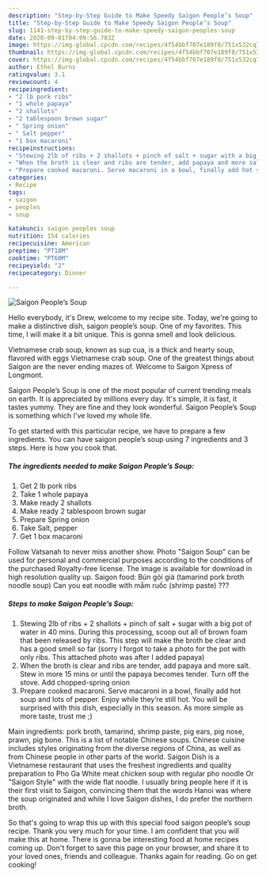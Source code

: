 ```yaml
---
description: "Step-by-Step Guide to Make Speedy Saigon People’s Soup"
title: "Step-by-Step Guide to Make Speedy Saigon People’s Soup"
slug: 1141-step-by-step-guide-to-make-speedy-saigon-peoples-soup
date: 2020-09-01T04:09:56.783Z
image: https://img-global.cpcdn.com/recipes/4f54bbf707e189f8/751x532cq70/saigon-peoples-soup-recipe-main-photo.jpg
thumbnail: https://img-global.cpcdn.com/recipes/4f54bbf707e189f8/751x532cq70/saigon-peoples-soup-recipe-main-photo.jpg
cover: https://img-global.cpcdn.com/recipes/4f54bbf707e189f8/751x532cq70/saigon-peoples-soup-recipe-main-photo.jpg
author: Ethel Burns
ratingvalue: 3.1
reviewcount: 4
recipeingredient:
- "2 lb pork ribs"
- "1 whole papaya"
- "2 shallots"
- "2 tablespoon brown sugar"
- " Spring onion"
- " Salt pepper"
- "1 box macaroni"
recipeinstructions:
- "Stewing 2lb of ribs + 2 shallots + pinch of salt + sugar with a big pot of water in 40 mins. During this processing, scoop out all of brown foam that been released by ribs. This step will make the broth be clear and has a good smell so far (sorry I forgot to take a photo for the pot with only ribs. This attached photo was after I added papaya)"
- "When the broth is clear and ribs are tender, add papaya and more salt. Stew in more 15 mins or until the papaya becomes tender. Turn off the stove. Add chopped-spring onion"
- "Prepare cooked macaroni. Serve macaroni in a bowl, finally add hot soup and lots of pepper. Enjoy while they’re still hot. You will be surprised with this dish, especially in this season. As more simple as more taste, trust me ;)"
categories:
- Recipe
tags:
- saigon
- peoples
- soup

katakunci: saigon peoples soup 
nutrition: 154 calories
recipecuisine: American
preptime: "PT18M"
cooktime: "PT60M"
recipeyield: "2"
recipecategory: Dinner

---
```



![Saigon People’s Soup](https://img-global.cpcdn.com/recipes/4f54bbf707e189f8/751x532cq70/saigon-peoples-soup-recipe-main-photo.jpg)

Hello everybody, it's Drew, welcome to my recipe site. Today, we're going to make a distinctive dish, saigon people’s soup. One of my favorites. This time, I will make it a bit unique. This is gonna smell and look delicious.

Vietnamese crab soup, known as sup cua, is a thick and hearty soup, flavored with eggs Vietnamese crab soup. One of the greatest things about Saigon are the never ending mazes of. Welcome to Saigon Xpress of Longmont.

Saigon People’s Soup is one of the most popular of current trending meals on earth. It is appreciated by millions every day. It's simple, it is fast, it tastes yummy. They are fine and they look wonderful. Saigon People’s Soup is something which I've loved my whole life.


To get started with this particular recipe, we have to prepare a few ingredients. You can have saigon people’s soup using 7 ingredients and 3 steps. Here is how you cook that.

<!--inarticleads1-->

##### The ingredients needed to make Saigon People’s Soup:

1. Get 2 lb pork ribs
1. Take 1 whole papaya
1. Make ready 2 shallots
1. Make ready 2 tablespoon brown sugar
1. Prepare  Spring onion
1. Take  Salt, pepper
1. Get 1 box macaroni


Follow Vatsanah to never miss another show. Photo &#34;Saigon Soup&#34; can be used for personal and commercial purposes according to the conditions of the purchased Royalty-free license. The image is available for download in high resolution quality up. Saigon food: Bún gỏi già (tamarind pork broth noodle soup) Can you eat noodle with mắm ruốc (shrimp paste) ??? 

<!--inarticleads2-->

##### Steps to make Saigon People’s Soup:

1. Stewing 2lb of ribs + 2 shallots + pinch of salt + sugar with a big pot of water in 40 mins. During this processing, scoop out all of brown foam that been released by ribs. This step will make the broth be clear and has a good smell so far (sorry I forgot to take a photo for the pot with only ribs. This attached photo was after I added papaya)
1. When the broth is clear and ribs are tender, add papaya and more salt. Stew in more 15 mins or until the papaya becomes tender. Turn off the stove. Add chopped-spring onion
1. Prepare cooked macaroni. Serve macaroni in a bowl, finally add hot soup and lots of pepper. Enjoy while they’re still hot. You will be surprised with this dish, especially in this season. As more simple as more taste, trust me ;)


Main ingredients: pork broth, tamarind, shrimp paste, pig ears, pig nose, prawn, pig bone. This is a list of notable Chinese soups. Chinese cuisine includes styles originating from the diverse regions of China, as well as from Chinese people in other parts of the world. Saigon Dish is a Vietnamese restaurant that uses the freshest ingredients and quality preparation to Pho Ga White meat chicken soup with regular pho noodle Or &#34;Saigon Style&#34; with the wide flat noodle. I usually bring people here if it is their first visit to Saigon, convincing them that the words Hanoi was where the soup originated and while I love Saigon dishes, I do prefer the northern broth. 

So that's going to wrap this up with this special food saigon people’s soup recipe. Thank you very much for your time. I am confident that you will make this at home. There is gonna be interesting food at home recipes coming up. Don't forget to save this page on your browser, and share it to your loved ones, friends and colleague. Thanks again for reading. Go on get cooking!
